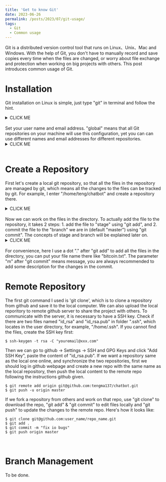 ```yaml
---
title: 'Get to know Git'
date: 2023-06-26
permalink: /posts/2023/07/git-usage/
tags:
  - Git
  - Common usage
---
```


Git is a distributed version control tool that runs on Linux、Unix、Mac and Windows. With the help of Git, you don't have to manually record and save copies every time when the files are changed, or worry about file exchange and protection when working on big projects with others. This post introduces common usage of Git.

Installation
======
Git installation on Linux is simple, just type "git" in terminal and follow the hint.
<details><summary>CLICK ME</summary>
<p> 

<pre><code class="language-bash">$ git
The program 'git' is currently not installed. You can install it by typing:
sudo apt-get install git
$ sudo apt-get install git
</code></pre>

</p>
</details>
<br>
Set your user name and email address. "global" means that all Git repositories on your machine will use this configuration, yet you can can use different names and email addresses for different repositories.
<details><summary>CLICK ME</summary>
<p> 

<pre><code class="language-bash">$ git config --global user.name "Your Name"
$ git config --global user.email "email@example.com"
</code></pre>

</p>
</details>
<br>

Create a Repository
======
First let's create a local git repository, so that all the files in the repository are managed by git, which means all the changes to the files can be tracked by git. For example, I enter "/home/teng/chatbot" and create a repository there. 
<details><summary>CLICK ME</summary>
<p> 

<pre><code class="language-bash">$ git init
Initialized empty Git repository in /home/teng/chatbot/.git/
</code></pre>

</p>
</details>
<br>
Now we can work on the files in the directory. To actually add the file to the repository, it takes 2 steps: 1. add the file to "stage" using "git add", and 2. commit the file to the "branch" we are in (default "master") using "git commit". The concepts of stage and branch will be explained later on.
<details><summary>CLICK ME</summary>
<p> 

<pre><code class="language-bash">$ git add .
$ git commit -m "fix io bugs"
</code></pre>

</p>
</details>
<br>
For convenience, here I use a dot "." after "git add" to add all the files in the directory, you can put your file name there like "bitcoin.txt". The parameter "m" after "git commit" means message, you are always recommended to add some description for the changes in the commit.
<br>

Remote Repository
======
The first git command I used is 'git clone', which is to clone a repository from github and save it to the local computer. We can also upload the local reporitory to remote github server to share the project with others. To communicate with the server, it is necessary to have a SSH key. Check if there are two files named "id_rsa" and "id_rsa.pub" in folder ".ssh", which locates in the user directory, for example, "/home/.ssh". If you cannot find the files, create the SSH key first:
<pre><code class="language-bash">$ ssh-keygen -t rsa -C "youremail@xxx.com"
</code></pre>
Then we can go to github -> Settings -> SSH and GPG Keys and click "Add SSH Key", paste the content of "id_rsa.pub".
If we want a repository same as the local one online, and synchronize the two repositories, first we should log in github webpage and create a new repo with the same name as the local repository, then push the local content to the remote repo following the instructions github given.
<pre><code class="language-bash">$ git remote add origin git@github.com:tengma137/chatbot.git
$ git push -u origin master
</code></pre>
If we fork a repository from others and work on that repo, use "git clone" to download the repo, "git add" & "git commit" to edit files locally and "git push" to update the changes to the remote repo. Here's how it looks like:
<pre><code class="language-bash">$ git clone git@github.com:user_name/repo_name.git
$ git add .
$ git commit -m "fix io bugs"
$ git push origin master
</code></pre>
<br>


Branch Management
======
To be done.